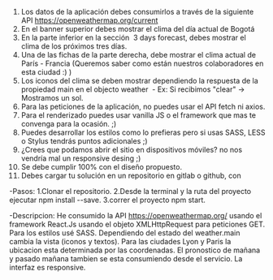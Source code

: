 1. Los datos de la aplicación debes consumirlos a través de la siguiente API
https://openweathermap.org/current
2. En el banner superior debes mostrar el clima del día actual de Bogotá
3. En la parte inferior en la sección  3 days forecast, debes mostrar el clima de los
próximos tres días.
4. Una de las fichas de la parte derecha, debe mostrar el clima actual de
París - Francia (Queremos saber como están nuestros colaboradores en esta ciudad :) )
5. Los iconos del clima se deben mostrar dependiendo la respuesta de la propiedad main
en el objecto weather
 - Ex: Si recibimos &quot;clear&quot; -&gt; Mostramos un sol.
6. Para las peticiones de la aplicación, no puedes usar el API fetch ni axios.
7. Para el renderizado puedes usar vanilla JS o el framework que mas te convenga para
la ocasión. ;)
7. Puedes desarrollar los estilos como lo prefieras pero si usas SASS, LESS o Stylus
tendrás puntos adicionales ;)
8. ¿Crees que podamos abrir el sitio en dispositivos móviles? no nos vendría mal un
responsive desing ;)
9. Se debe cumplir 100% con el diseño propuesto.
10. Debes cargar tu solución en un repositorio en gitlab o github, con


-Pasos:
1.Clonar el repositorio.
2.Desde la terminal y la ruta del proyecto ejecutar npm install --save.
3.correr el proyecto npm start.

-Descripcion:
He consumido la API https://openweathermap.org/ usando el framework React.Js
usando el objeto XMLHttpRequest para peticiones GET.
Para los estilos usé SASS.
Dependiendo del estado del weather.main cambia la vista (iconos y textos).
Para las ciudades Lyon y Paris la ubicacion esta determinada por las coordenadas.
El pronostico de mañana y pasado mañana tambien se esta consumiendo desde el servicio.
La interfaz es responsive.
